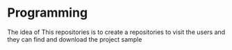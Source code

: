 # Programming
The idea of This repositories is to create a repositories to visit the users and they can find and download the project sample
